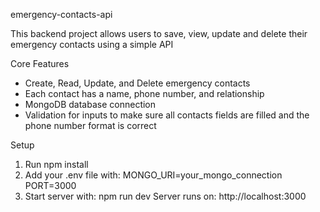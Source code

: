 emergency-contacts-api

This backend project allows users to save, view, update and delete their emergency contacts using a simple API

Core Features
- Create, Read, Update, and Delete emergency contacts
- Each contact has a name, phone number, and relationship
- MongoDB database connection
- Validation for inputs to make sure all contacts fields are filled and the phone number format is correct

Setup
1. Run npm install
2. Add your .env file with:
MONGO_URI=your_mongo_connection
PORT=3000
3. Start server with:
npm run dev
Server runs on: http://localhost:3000